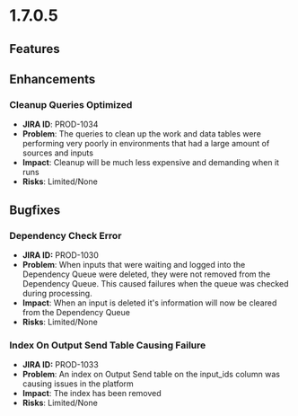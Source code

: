 # 1.7.0.5

## Features

## Enhancements

### Cleanup Queries Optimized

* **JIRA ID**: PROD-1034
* **Problem**: The queries to clean up the work and data tables were performing very poorly in environments that had a large amount of sources and inputs
* **Impact**: Cleanup will be much less expensive and demanding when it runs
* **Risks**: Limited/None

## Bugfixes

### Dependency Check Error

* **JIRA ID:** PROD-1030
* **Problem**: When inputs that were waiting and logged into the Dependency Queue were deleted, they were not removed from the Dependency Queue. This caused failures when the queue was checked during processing.
* **Impact**: When an input is deleted it's information will now be cleared from the Dependency Queue
* **Risks**: Limited/None

### Index On Output Send Table Causing Failure

* **JIRA ID:** PROD-1033
* **Problem**: An index on Output Send table on the input\_ids column was causing issues in the platform
* **Impact**: The index has been removed
* **Risks**: Limited/None

